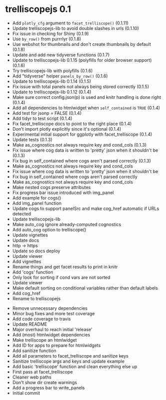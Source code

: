 # trelliscopejs 0.1

- Add `plotly_cfg` argument to `facet_trelliscope()` (0.1.11)
- Update trelliscopejs-lib to avoid double slashes in urls (0.1.10)
- Fix issue in checking for Shiny (0.1.9)
- Use `by_row()` from purrrlyr (0.1.8)
- Use webshot for thumbnails and don't create thumbnails by default (0.1.8)
- Update and add new tidyverse functions (0.1.7)
- Update to trelliscopejs-lib 0.1.15 (polyfills for older browser support) (0.1.6)
- Try trelliscopejs-lib with polyfills (0.1.6)
- Add "tidyverse" helper `panels_by_row()` (0.1.6)
- Update to trelliscopejs-lib 0.1.14 (0.1.5)
- Fix issue with total panels not always being stored correctly (0.1.5)
- Update to trelliscopejs-lib 0.1.12 (0.1.4)
- Make sure correct config.json(p) is used and knitr handling is done right (0.1.4)
- Add all dependencies to htmlwidget when `self_contained` is `TRUE` (0.1.4)
- Add test for jsonp = FALSE (0.1.4)
- Add tidyr to test script (0.1.4)
- Fix facet_trelliscope docs to point to the right place (0.1.4)
- Don't import plotly explicitly since it's optional (0.1.4)
- Experimental initial support for ggplotly with facet_trelliscope (0.1.4)
- Update tests (0.1.3)
- Make as_cognostics not always require key and cond_cols (0.1.3)
- Fix issue where cog data is written to 'pretty' json when it shouldn't be (0.1.3)
- Fix bug in self_contained where cogs aren't parsed correctly (0.1.3)
- Make as_cognostics not always require key and cond_cols
- Fix issue where cog data is written to 'pretty' json when it shouldn't be
- Fix bug in self_contained where cogs aren't parsed correctly
- Make as_cognostics not always require key and cond_cols
- Make nested cogs preserve attributes
- Fix progress bar issue introduced with img_panel
- Add example for cogs()
- Add img_panel function
- Update cogs to support panelSrc and make cog_href automatic if URLs detected
- Update trelliscopejs-lib
- Make auto_cog ignore already-computed cognostics
- Add auto_cog option to trelliscope()
- Update vignettes
- Update docs
- http -> https
- Update so docs deploy
- Update viewer
- Add vignettes
- Rename things and get facet results to print in knitr
- Add 'cogs' function
- Only look for sorting if cond vars are not sorted
- Update viewer
- Make default sorting on conditional variables rather than default labels
- Add cog_href
- Rename to trelliscopejs
<!-- - Add auto_cogs function and update functions to use it -->
- Remove unnecessary dependencies
- Minor bug fixes and more test coverage
- Add code coverage to travis
- Update README
- Major overhaul to reach initial 'release'
- Add (most) htmlwidget dependencies
- Make trelliscope an htmlwidget
- Add ID for apps to prepare for htmlwidgets
- Add sanitize function
- Add all parameters to facet_trelliscope and sanitize keys
- Sanitize trelliscope args and keys and update example
- Add basic 'trelliscope' function and clean everything else up
- First pass at facet_trelliscope
- Cleaner web paths
- Don't show dir create warnings
- Add a progress bar to write_panels
- Initial commit
